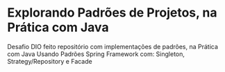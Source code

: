 # Explorando Padrões de Projetos, na Prática com Java

Desafio DIO feito repositório com implementações de padrões, na Prática com Java
Usando Padrões Spring Framework com: Singleton, Strategy/Repository e Facade
